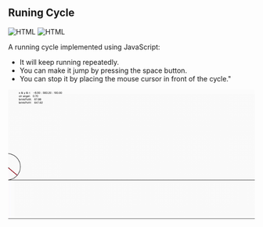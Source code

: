 ## Runing Cycle

![HTML](https://img.shields.io/badge/HTML-orange)
![HTML](https://img.shields.io/badge/Javascript-9cf)

A running cycle implemented using JavaScript:

- It will keep running repeatedly.
- You can make it jump by pressing the space button.
- You can stop it by placing the mouse cursor in front of the cycle."

![running cycle](wallpaper.gif)